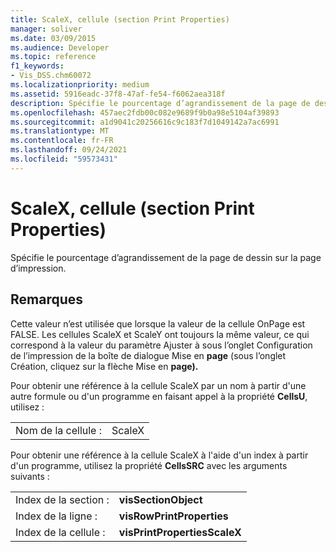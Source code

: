 ```yaml
---
title: ScaleX, cellule (section Print Properties)
manager: soliver
ms.date: 03/09/2015
ms.audience: Developer
ms.topic: reference
f1_keywords:
- Vis_DSS.chm60072
ms.localizationpriority: medium
ms.assetid: 5916eadc-37f8-47af-fe54-f6062aea318f
description: Spécifie le pourcentage d’agrandissement de la page de dessin sur la page d’impression.
ms.openlocfilehash: 457aec2fdb00c082e9689f9b0a98e5104af39893
ms.sourcegitcommit: a1d9041c20256616c9c183f7d1049142a7ac6991
ms.translationtype: MT
ms.contentlocale: fr-FR
ms.lasthandoff: 09/24/2021
ms.locfileid: "59573431"
---
```

# <a name="scalex-cell-print-properties-section"></a>ScaleX, cellule (section Print Properties)

Spécifie le pourcentage d’agrandissement de la page de dessin sur la page d’impression.
  
## <a name="remarks"></a>Remarques

Cette valeur n’est utilisée que lorsque la valeur de la cellule OnPage est FALSE. Les cellules ScaleX et ScaleY ont toujours la même valeur, ce qui  correspond à la valeur du paramètre  Ajuster à sous l’onglet Configuration de l’impression de la boîte de dialogue Mise en **page** (sous l’onglet Création, cliquez sur la flèche Mise en **page).**  
  
Pour obtenir une référence à la cellule ScaleX par un nom à partir d'une autre formule ou d'un programme en faisant appel à la propriété **CellsU**, utilisez : 
  
|||
|:-----|:-----|
|Nom de la cellule :  <br/> |ScaleX  <br/> |
   
Pour obtenir une référence à la cellule ScaleX à l'aide d'un index à partir d'un programme, utilisez la propriété **CellsSRC** avec les arguments suivants : 
  
|||
|:-----|:-----|
|Index de la section :  <br/> |**visSectionObject** <br/> |
|Index de la ligne :  <br/> |**visRowPrintProperties** <br/> |
|Index de la cellule :  <br/> |**visPrintPropertiesScaleX** <br/> |
   

